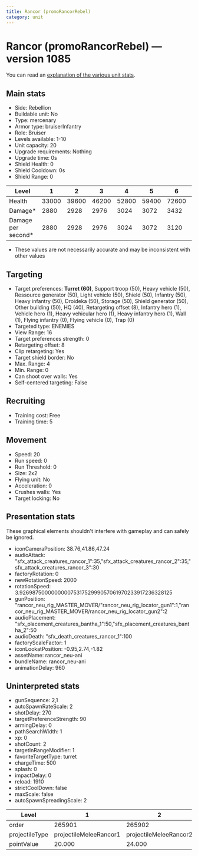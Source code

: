 ```yaml
---
title: Rancor (promoRancorRebel)
category: unit
---
```


# Rancor (promoRancorRebel) — version 1085

You can read an [explanation  of the various unit stats](unitexplained.md).

## Main stats

  * Side: Rebellion
  * Buildable unit: No
  * Type: mercenary
  * Armor type: bruiserInfantry
  * Role: Bruiser
  * Levels available: 1-10
  * Unit capacity: 20
  * Upgrade requirements: Nothing
  * Upgrade time: 0s
  * Shield Health: 0
  * Shield Cooldown: 0s
  * Shield Range: 0

|Level             |1    |2    |3    |4    |5    |6    |7    |8    |9     |10    |
|------------------|-----|-----|-----|-----|-----|-----|-----|-----|------|------|
|Health            |33000|39600|46200|52800|59400|72600|79860|95040|102960|123750|
|Damage*           |2880 |2928 |2976 |3024 |3072 |3432 |3590 |4032 |4147  |4500  |
|Damage per second*|2880 |2928 |2976 |3024 |3072 |3120 |3264 |3360 |3456  |3600  |

* These values are not necessarily accurate and may be inconsistent with other values

## Targeting

  * Target preferences: **Turret (60)**, Support troop (50), Heavy vehicle (50), Ressource generator (50), Light vehicle (50), Shield (50), Infantry (50), Heavy infantry (50), Droideka (50), Storage (50), Shield generator (50), Other building (50), HQ (40), Retargeting offset (8), Infantry hero (1), Vehicle hero (1), Heavy vehicular hero (1), Heavy infantry hero (1), Wall (1), Flying infantry (0), Flying vehicle (0), Trap (0)
  * Targeted type: ENEMIES
  * View Range: 16
  * Target preferences strength: 0
  * Retargeting offset: 8
  * Clip retargeting: Yes
  * Target shield border: No
  * Max. Range: 4
  * Min. Range: 0
  * Can shoot over walls: Yes
  * Self-centered targeting: False

## Recruiting

  * Training cost: Free
  * Training time: 5

## Movement

  * Speed: 20
  * Run speed: 0
  * Run Threshold: 0
  * Size: 2x2
  * Flying unit: No
  * Acceleration: 0
  * Crushes walls: Yes
  * Target locking: No

## Presentation stats

These graphical elements shouldn't interfere with gameplay and can safely be ignored.

  * iconCameraPosition: 38.76,41.86,47.24
  * audioAttack: "sfx_attack_creatures_rancor_1":35,"sfx_attack_creatures_rancor_2":35,"sfx_attack_creatures_rancor_3":30
  * factoryRotation: 0
  * newRotationSpeed: 2000
  * rotationSpeed: 3.92698750000000007531752999057061970233917236328125
  * gunPosition: "rancor_neu_rig_MASTER_MOVER/"rancor_neu_rig_locator_gun1":1,"rancor_neu_rig_MASTER_MOVER/rancor_neu_rig_locator_gun2":2
  * audioPlacement: "sfx_placement_creatures_bantha_1":50,"sfx_placement_creatures_bantha_2":50
  * audioDeath: "sfx_death_creatures_rancor_1":100
  * factoryScaleFactor: 1
  * iconLookatPosition: -0.95,2.74,-1.82
  * assetName: rancor_neu-ani
  * bundleName: rancor_neu-ani
  * animationDelay: 960

## Uninterpreted stats

  * gunSequence: 2,1
  * autoSpawnRateScale: 2
  * shotDelay: 270
  * targetPreferenceStrength: 90
  * armingDelay: 0
  * pathSearchWidth: 1
  * xp: 0
  * shotCount: 2
  * targetInRangeModifier: 1
  * favoriteTargetType: turret
  * chargeTime: 500
  * splash: 0
  * impactDelay: 0
  * reload: 1910
  * strictCoolDown: false
  * maxScale: false
  * autoSpawnSpreadingScale: 2

|Level         |1                     |2                     |3                     |4                     |5                     |6                     |7                     |8                     |9                     |10                     |
|--------------|----------------------|----------------------|----------------------|----------------------|----------------------|----------------------|----------------------|----------------------|----------------------|-----------------------|
|order         |265901                |265902                |265903                |265904                |265905                |265906                |265907                |265908                |265909                |265910                 |
|projectileType|projectileMeleeRancor1|projectileMeleeRancor2|projectileMeleeRancor3|projectileMeleeRancor4|projectileMeleeRancor5|projectileMeleeRancor6|projectileMeleeRancor7|projectileMeleeRancor8|projectileMeleeRancor9|projectileMeleeRancor10|
|pointValue    |20.000                |24.000                |28.000                |32.000                |36.000                |40.000                |44.000                |48.000                |52.000                |60.000                 |


